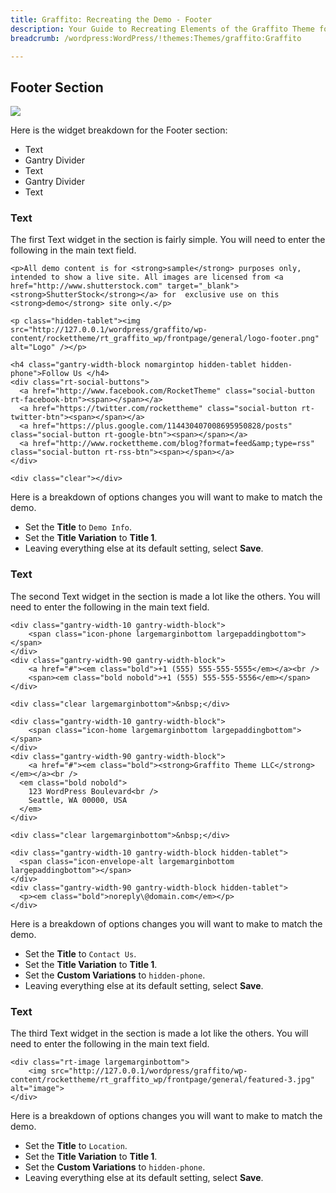 ```yaml
---
title: Graffito: Recreating the Demo - Footer
description: Your Guide to Recreating Elements of the Graffito Theme for WordPress
breadcrumb: /wordpress:WordPress/!themes:Themes/graffito:Graffito

---
```


Footer Section
-----

![][demo]

Here is the widget breakdown for the Footer section:

* Text
* Gantry Divider
* Text
* Gantry Divider
* Text

### Text

The first Text widget in the section is fairly simple. You will need to enter the following in the main text field.

~~~
<p>All demo content is for <strong>sample</strong> purposes only, intended to show a live site. All images are licensed from <a href="http://www.shutterstock.com" target="_blank"><strong>ShutterStock</strong></a> for  exclusive use on this <strong>demo</strong> site only.</p>

<p class="hidden-tablet"><img src="http://127.0.0.1/wordpress/graffito/wp-content/rockettheme/rt_graffito_wp/frontpage/general/logo-footer.png" alt="Logo" /></p>

<h4 class="gantry-width-block nomargintop hidden-tablet hidden-phone">Follow Us </h4>
<div class="rt-social-buttons">
  <a href="http://www.facebook.com/RocketTheme" class="social-button rt-facebook-btn"><span></span></a>
  <a href="https://twitter.com/rockettheme" class="social-button rt-twitter-btn"><span></span></a>
  <a href="https://plus.google.com/114430407008695950828/posts" class="social-button rt-google-btn"><span></span></a>
  <a href="http://www.rockettheme.com/blog?format=feed&amp;type=rss" class="social-button rt-rss-btn"><span></span></a>
</div>

<div class="clear"></div>
~~~

Here is a breakdown of options changes you will want to make to match the demo.

* Set the **Title** to `Demo Info`.
* Set the **Title Variation** to **Title 1**.
* Leaving everything else at its default setting, select **Save**.

### Text

The second Text widget in the section is made a lot like the others. You will need to enter the following in the main text field.

~~~
<div class="gantry-width-10 gantry-width-block">
    <span class="icon-phone largemarginbottom largepaddingbottom"></span>
</div>
<div class="gantry-width-90 gantry-width-block">
    <a href="#"><em class="bold">+1 (555) 555-555-5555</em></a><br />
    <span><em class="bold nobold">+1 (555) 555-555-5556</em></span>
</div>

<div class="clear largemarginbottom">&nbsp;</div>

<div class="gantry-width-10 gantry-width-block">
    <span class="icon-home largemarginbottom largepaddingbottom"></span>
</div>
<div class="gantry-width-90 gantry-width-block">
    <a href="#"><em class="bold"><strong>Graffito Theme LLC</strong></em></a><br />
  <em class="bold nobold">
    123 WordPress Boulevard<br />
    Seattle, WA 00000, USA 
  </em>
</div>

<div class="clear largemarginbottom">&nbsp;</div>

<div class="gantry-width-10 gantry-width-block hidden-tablet">
  <span class="icon-envelope-alt largemarginbottom largepaddingbottom"></span>
</div>
<div class="gantry-width-90 gantry-width-block hidden-tablet">
  <p><em class="bold">noreply\@domain.com</em></p>
</div>

~~~

Here is a breakdown of options changes you will want to make to match the demo.

* Set the **Title** to `Contact Us`.
* Set the **Title Variation** to **Title 1**.
* Set the **Custom Variations** to `hidden-phone`.
* Leaving everything else at its default setting, select **Save**.

### Text

The third Text widget in the section is made a lot like the others. You will need to enter the following in the main text field.

~~~
<div class="rt-image largemarginbottom">
    <img src="http://127.0.0.1/wordpress/graffito/wp-content/rockettheme/rt_graffito_wp/frontpage/general/featured-3.jpg" alt="image">
</div>
~~~

Here is a breakdown of options changes you will want to make to match the demo.

* Set the **Title** to `Location`.
* Set the **Title Variation** to **Title 1**.
* Set the **Custom Variations** to `hidden-phone`.
* Leaving everything else at its default setting, select **Save**.

[demo]: assets/wp_graffito_demo_8.jpeg